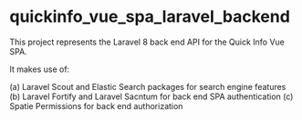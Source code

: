 # quickinfo_vue_spa_laravel_backend

This project represents the Laravel 8 back end API for the Quick Info Vue SPA.

It makes use of: 

(a) Laravel Scout and Elastic Search packages for search engine features
(b) Laravel Fortify and Laravel Sacntum for back end SPA authentication
(c) Spatie Permissions for back end authorization
